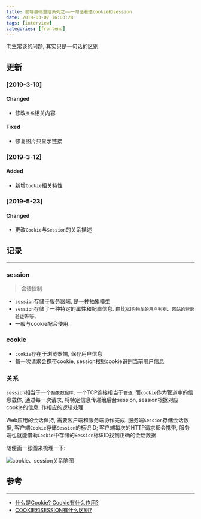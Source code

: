 ```yaml
---
title: 前端基础重拾系列之——一句话看透cookie和session
date: 2019-03-07 16:03:28
tags: [interview]
categories: [frontend]
---
```


老生常谈的问题, 其实只是一句话的区别


<!-- more -->


## 更新

### [2019-3-10]

#### Changed

- 修改`关系`相关内容

#### Fixed

- 修复图片只显示链接

### [2019-3-12]

#### Added

- 新增`Cookie`相关特性

### [2019-5-23]

#### Changed

- 更改`Cookie`与`Session`的关系描述

## 记录

------

### session

> 会话控制

- `session`存储于服务器端, 是一种抽象模型
- `session`存储了一种特定的属性和配置信息. 由比如`购物车的用户判别`、`网站的登录验证`等等.
- 一般与cookie配合使用.

### cookie

- `cookie`存在于浏览器端, 保存用户信息
- 每一次请求会携带cookie, session根据cookie识别当前用户信息

### 关系

`session`相当于一个`抽象数据库`, 一个TCP连接相当于`管道`, 而`cookie`作为管道中的信息载体, 通过每一次请求, 将特定信息传递给后台session, session根据对应cookie的信息, 作相应的逻辑处理.

Web应用的会话保持, 需要客户端和服务端协作完成. 服务端`Session`存储会话数据, 客户端`Cookie`存储`Session`的标识ID; 客户端每次的HTTP请求都会携带, 服务端也就能借助`Cookie`中存储的`Session`标识ID找到正确的会话数据.

随便画一张图来梳理一下:

![cookie、session关系脑图](https://oos.blog.yyge.top/2019/3/7/%E5%89%8D%E7%AB%AF%E5%9F%BA%E7%A1%80%E9%87%8D%E6%8B%BE%E7%B3%BB%E5%88%97%E4%B9%8B%E2%80%94%E2%80%94%E4%B8%80%E5%8F%A5%E8%AF%9D%E7%9C%8B%E9%80%8Fcookie%E5%92%8Csession/images/1.png?imageView2/0/q/75|watermark/2/text/6Ziz5ZOl5bCP56uZ/font/5b6u6L2v6ZuF6buR/fontsize/440/fill/IzE4OTBGRg==/dissolve/100/gravity/SouthEast/dx/10/dy/10|imageslim)

## 参考

------

- [什么是Cookie? Cookie有什么作用?](http://www.cnblogs.com/Dlonghow/archive/2008/07/10/1240069.html)
- [COOKIE和SESSION有什么区别?](https://www.zhihu.com/question/19786827)